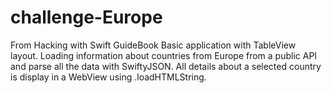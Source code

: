 # challenge-Europe
From Hacking with Swift GuideBook
Basic application with TableView layout.
Loading information about countries from Europe from a public API and parse all the data with SwiftyJSON.
All details about a selected country is display in a WebView using .loadHTMLString.
